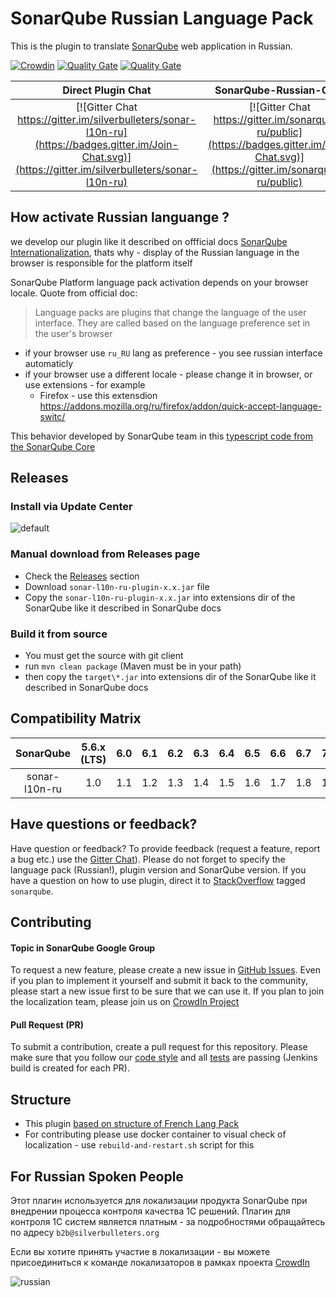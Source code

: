 # SonarQube Russian Language Pack

This is the plugin to translate [SonarQube](http://www.sonarqube.org/) web application in Russian.

[![Crowdin](https://d322cqt584bo4o.cloudfront.net/sonar-l10-ru/localized.svg)](https://crowdin.com/project/sonar-l10-ru)
[![Quality Gate](https://sonarqube.com/api/badges/gate?key=org.sonarqube.l10n.ru:sonar-l10n-ru-plugin)](https://sonarqube.com/dashboard/index/org.sonarqube.l10n.ru:sonar-l10n-ru-plugin)
[![Quality Gate](https://sonarqube.com/api/badges/measure?key=org.sonarqube.l10n.ru:sonar-l10n-ru-plugin&metric=coverage)](https://sonarqube.com/dashboard/index/org.sonarqube.l10n.ru:sonar-l10n-ru-plugin)

Direct Plugin Chat   | SonarQube-Russian-Chat |
:-------------------:|:----------------------:|
[![Gitter Chat https://gitter.im/silverbulleters/sonar-l10n-ru](https://badges.gitter.im/Join-Chat.svg)](https://gitter.im/silverbulleters/sonar-l10n-ru)            | [![Gitter Chat https://gitter.im/sonarqube-ru/public](https://badges.gitter.im/Join-Chat.svg)](https://gitter.im/sonarqube-ru/public)           |

## How activate Russian languange ?

we develop our plugin like it described on offficial docs [SonarQube Internationalization](https://docs.sonarqube.org/display/DEV/Internationalization), thats why - display of the Russian language in the browser is responsible for the platform itself

SonarQube Platform language pack activation depends on your browser locale. Quote from official doc:

> Language packs are plugins that change the language of the user interface. They are called based on the language preference set in the user's browser

* if your browser use `ru_RU` lang as preference - you see russian interface automaticly 
* if your browser use a different locale - please change it in browser, or use extensions - for example
  * Firefox - use this extensdion https://addons.mozilla.org/ru/firefox/addon/quick-accept-language-switc/

This behavior developed by SonarQube team in this [typescript code from the SonarQube Core](https://github.com/SonarSource/sonarqube/blob/master/server/sonar-web/src/main/js/helpers/l10n.ts)

## Releases

### Install via Update Center

![default](https://cloud.githubusercontent.com/assets/1132840/18093575/fd4abb4a-6ed8-11e6-9662-16133aab406f.PNG)

### Manual download from Releases page

* Check the [Releases](https://github.com/silverbulleters/sonar-l10n-ru/releases) section
* Download `sonar-l10n-ru-plugin-x.x.jar` file
* Copy the `sonar-l10n-ru-plugin-x.x.jar` into extensions dir of the SonarQube like it described in SonarQube docs

### Build it from source

* You must get the source with git client
* run `mvn clean package` (Maven must be in your path)
* then copy the `target\*.jar` into extensions dir of the SonarQube like it described in SonarQube docs

## Compatibility Matrix
SonarQube     | 5.6.x (LTS) | 6.0 | 6.1 | 6.2 | 6.3 | 6.4 | 6.5 | 6.6 | 6.7 | 7.0 |
:------------:|:-----------:|:---:|:---:|:---:|:---:|:---:|:---:|:---:|:---:|:---:|
sonar-l10n-ru | 1.0         | 1.1 | 1.2 | 1.3 | 1.4 | 1.5 | 1.6 | 1.7 | 1.8 | 1.9 |

## Have questions or feedback?

Have question or feedback? To provide feedback (request a feature, report a bug etc.) use the [Gitter Chat](https://gitter.im/silverbulleters/sonar-l10n-ru)). Please do not forget to specify the language pack (Russian!), plugin version and SonarQube version.
If you have a question on how to use plugin, direct it to [StackOverflow](http://stackoverflow.com/questions/tagged/sonarqube) tagged `sonarqube`.

## Contributing

#### Topic in SonarQube Google Group

To request a new feature, please create a new issue in [GitHub Issues](https://github.com/silverbulleters/sonar-l10n-ru/issues). 
Even if you plan to implement it yourself and submit it back to the community, please start a new issue first to be sure that we can use it.
If you plan to join the localization team, please join us on [CrowdIn Project](https://crowdin.com/project/sonar-l10-ru/ru#)

#### Pull Request (PR)

To submit a contribution, create a pull request for this repository. Please make sure that you follow our [code style](https://github.com/SonarSource/sonar-developer-toolset#code-style) and all [tests](#testing) are passing (Jenkins build is created for each PR).

## Structure

* This plugin [based on structure of French Lang Pack](https://github.com/SonarQubeCommunity/sonar-l10n-fr)
* For contributing please use docker container to visual check of localization - use `rebuild-and-restart.sh` script for this

## For Russian Spoken People

Этот плагин используется для локализации продукта SonarQube при внедрении процесса контроля качества 1С решений. Плагин для контроля 1С систем является платным - за подробностями обращайтесь по адресу `b2b@silverbulleters.org`

Если вы хотите принять участие в локализации - вы можете присоединиться к команде локализаторов в рамках проекта [CrowdIn](https://crowdin.com/project/sonar-l10-ru/ru#)

![russian](https://cloud.githubusercontent.com/assets/1132840/18093540/e03b8304-6ed8-11e6-80c7-2a14b967dbc9.PNG)
